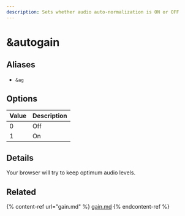 ```yaml
---
description: Sets whether audio auto-normalization is ON or OFF
---
```


# \&autogain

## Aliases

* `&ag`

## Options

| Value | Description |
| ----- | ----------- |
| 0     | Off         |
| 1     | On          |

## Details

Your browser will try to keep optimum audio levels.

## Related

{% content-ref url="gain.md" %}
[gain.md](gain.md)
{% endcontent-ref %}
